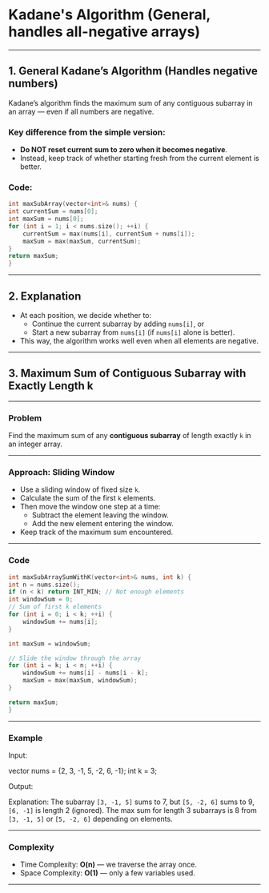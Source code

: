 # Kadane's Algorithm (General, handles all-negative arrays)

---

## 1. General Kadane’s Algorithm (Handles negative numbers)

Kadane’s algorithm finds the maximum sum of any contiguous subarray in an array — even if all numbers are negative.

### Key difference from the simple version:

- **Do NOT reset current sum to zero when it becomes negative**.
- Instead, keep track of whether starting fresh from the current element is better.

### Code:

```cpp
int maxSubArray(vector<int>& nums) {
int currentSum = nums[0];
int maxSum = nums[0];
for (int i = 1; i < nums.size(); ++i) {
    currentSum = max(nums[i], currentSum + nums[i]);
    maxSum = max(maxSum, currentSum);
}
return maxSum;
}
```

---

## 2. Explanation

- At each position, we decide whether to:
  - Continue the current subarray by adding `nums[i]`, or
  - Start a new subarray from `nums[i]` (if `nums[i]` alone is better).
- This way, the algorithm works well even when all elements are negative.

---
## 3. Maximum Sum of Contiguous Subarray with Exactly Length k

---

### Problem

Find the maximum sum of any **contiguous subarray** of length exactly `k` in an integer array.

---

### Approach: Sliding Window

- Use a sliding window of fixed size `k`.
- Calculate the sum of the first `k` elements.
- Then move the window one step at a time:
  - Subtract the element leaving the window.
  - Add the new element entering the window.
- Keep track of the maximum sum encountered.

---

### Code
```cpp
int maxSubArraySumWithK(vector<int>& nums, int k) {
int n = nums.size();
if (n < k) return INT_MIN; // Not enough elements
int windowSum = 0;
// Sum of first k elements
for (int i = 0; i < k; ++i) {
    windowSum += nums[i];
}

int maxSum = windowSum;

// Slide the window through the array
for (int i = k; i < n; ++i) {
    windowSum += nums[i] - nums[i - k];
    maxSum = max(maxSum, windowSum);
}

return maxSum;
}
```

---

### Example

Input:

vector<int> nums = {2, 3, -1, 5, -2, 6, -1};
int k = 3;

Output:


Explanation: The subarray `[3, -1, 5]` sums to 7, but `[5, -2, 6]` sums to 9, `[6, -1]` is length 2 (ignored). The max sum for length 3 subarrays is 8 from `[3, -1, 5]` or `[5, -2, 6]` depending on elements.

---

### Complexity

- Time Complexity: **O(n)** — we traverse the array once.
- Space Complexity: **O(1)** — only a few variables used.

---
